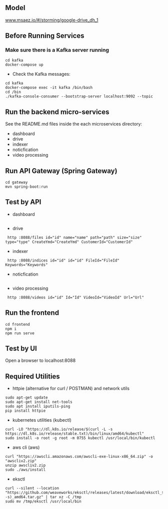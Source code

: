 # 

## Model
www.msaez.io/#/storming/google-drive_dh_1

## Before Running Services
### Make sure there is a Kafka server running
```
cd kafka
docker-compose up
```
- Check the Kafka messages:
```
cd kafka
docker-compose exec -it kafka /bin/bash
cd /bin
./kafka-console-consumer --bootstrap-server localhost:9092 --topic
```

## Run the backend micro-services
See the README.md files inside the each microservices directory:

- dashboard
- drive
- indexer
- noticfication
- video processing


## Run API Gateway (Spring Gateway)
```
cd gateway
mvn spring-boot:run
```

## Test by API
- dashboard
```
```
- drive
```
 http :8088/files id="id" name="name" path="path" size="size" type="type" CreateYmd="CreateYmd" CustomerId="CustomerId" 
```
- indexer
```
 http :8088/indices id="id" id="id" FileId="FileId" Keywords="Keywords" 
```
- noticfication
```
```
- video processing
```
 http :8088/videos id="id" Id="Id" VideoId="VideoId" Url="Url" 
```


## Run the frontend
```
cd frontend
npm i
npm run serve
```

## Test by UI
Open a browser to localhost:8088

## Required Utilities

- httpie (alternative for curl / POSTMAN) and network utils
```
sudo apt-get update
sudo apt-get install net-tools
sudo apt install iputils-ping
pip install httpie
```

- kubernetes utilities (kubectl)
```
curl -LO "https://dl.k8s.io/release/$(curl -L -s https://dl.k8s.io/release/stable.txt)/bin/linux/amd64/kubectl"
sudo install -o root -g root -m 0755 kubectl /usr/local/bin/kubectl
```

- aws cli (aws)
```
curl "https://awscli.amazonaws.com/awscli-exe-linux-x86_64.zip" -o "awscliv2.zip"
unzip awscliv2.zip
sudo ./aws/install
```

- eksctl 
```
curl --silent --location "https://github.com/weaveworks/eksctl/releases/latest/download/eksctl_$(uname -s)_amd64.tar.gz" | tar xz -C /tmp
sudo mv /tmp/eksctl /usr/local/bin
```

